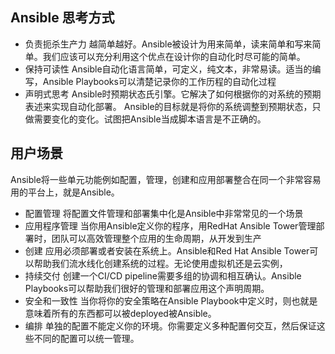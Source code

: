 ## Ansible 思考方式
* 负责扼杀生产力
    越简单越好。Ansible被设计为用来简单，读来简单和写来简单。我们应该可以充分利用这个优点在设计你的自动化时尽可能的简单。
* 保持可读性
    Ansible自动化语言简单，可定义，纯文本，非常易读。适当的编写，Ansible Playbooks可以清楚记录你的工作历程的自动化过程
* 声明式思考
    Ansible时预期状态氏引擎。它解决了如何根据你的对系统的预期表述来实现自动化部署。
Ansible的目标就是将你的系统调整到预期状态，只做需要变化的变化。试图把Ansible当成脚本语言是不正确的。
## 用户场景
Ansible将一些单元功能例如配置，管理，创建和应用部署整合在同一个非常容易用的平台上，就是Ansible。
* 配置管理
    将配置文件管理和部署集中化是Ansible中非常常见的一个场景
* 应用程序管理
    当你用Ansible定义你的程序，用RedHat Ansible Tower管理部署时，团队可以高效管理整个应用的生命周期，从开发到生产
* 创建
    应用必须部署或者安装在系统上。Ansible和Red Hat Ansible Tower可以帮助我们流水线化创建系统的过程。无论使用虚拟机还是云实例，
* 持续交付
    创建一个CI/CD pipeline需要多组的协调和相互确认。Ansible Playbooks可以帮助我们很好的管理和部署应用这个声明周期。
* 安全和一致性
    当你将你的安全策略在Ansible Playbook中定义时，则也就是意味着所有的东西都可以被deployed被Ansible。
* 编排
    单独的配置不能定义你的环境。你需要定义多种配置何交互，然后保证这些不同的配置可以统一管理。
